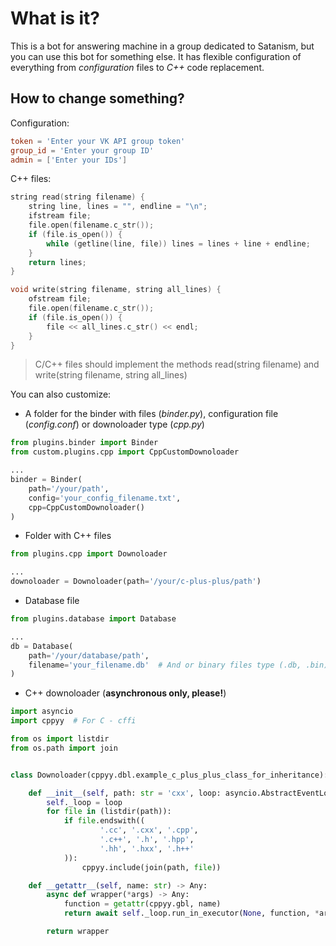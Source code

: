 # What is it?

This is a bot for answering machine in a group dedicated to Satanism, but you can use this bot for something else. It
has flexible configuration of everything from *configuration* files to *C++* code replacement.

## How to change something?

Configuration:

```toml
token = 'Enter your VK API group token'
group_id = 'Enter your group ID'
admin = ['Enter your IDs']
```

C++ files:

```C++
string read(string filename) {
    string line, lines = "", endline = "\n";
    ifstream file;
    file.open(filename.c_str());
    if (file.is_open()) {
        while (getline(line, file)) lines = lines + line + endline;
    }
    return lines;
}

void write(string filename, string all_lines) {
    ofstream file;
    file.open(filename.c_str());
    if (file.is_open()) {
        file << all_lines.c_str() << endl;
    }
}
```

<blockquote> C/C++ files should implement the methods read(string filename) and write(string filename, string all_lines) </blockquote>

You can also customize:

- A folder for the binder with files (*binder.py*), configuration file (*config.conf*) or downoloader type (*cpp.py*)

```python
from plugins.binder import Binder
from custom.plugins.cpp import CppCustomDownoloader

...
binder = Binder(
    path='/your/path',
    config='your_config_filename.txt',
    cpp=CppCustomDownoloader()
)
```

- Folder with C++ files

```python
from plugins.cpp import Downoloader

...
downoloader = Downoloader(path='/your/c-plus-plus/path')
```

- Database file

```python
from plugins.database import Database

...
db = Database(
    path='/your/database/path',
    filename='your_filename.db'  # And or binary files type (.db, .bin)
)
```

- C++ downoloader (**asynchronous only, please!**)

```python
import asyncio
import cppyy  # For C - cffi

from os import listdir
from os.path import join


class Downoloader(cppyy.dbl.example_c_plus_plus_class_for_inheritance):

    def __init__(self, path: str = 'cxx', loop: asyncio.AbstractEventLoop = asyncio.get_event_loop()):
        self._loop = loop
        for file in (listdir(path)):
            if file.endswith((
                    '.cc', '.cxx', '.cpp',
                    '.c++', '.h', '.hpp',
                    '.hh', '.hxx', '.h++'
            )):
                cppyy.include(join(path, file))

    def __getattr__(self, name: str) -> Any:
        async def wrapper(*args) -> Any:
            function = getattr(cppyy.gbl, name)
            return await self._loop.run_in_executor(None, function, *args)

        return wrapper
```
